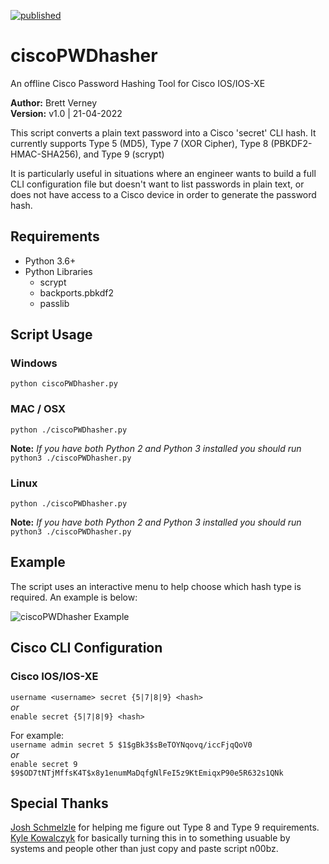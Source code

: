 [![published](https://static.production.devnetcloud.com/codeexchange/assets/images/devnet-published.svg)](https://developer.cisco.com/codeexchange/github/repo/wifiwizardofoz/ciscoPWDhasher)

# ciscoPWDhasher
An offline Cisco Password Hashing Tool for Cisco IOS/IOS-XE

**Author:** Brett Verney</br>
**Version:** v1.0 | 21-04-2022

This script converts a plain text password into a Cisco 'secret' CLI hash. It currently supports Type 5 (MD5), Type 7 (XOR Cipher), Type 8 (PBKDF2-HMAC-SHA256), and Type 9 (scrypt)

It is particularly useful in situations where an engineer wants to build a full CLI configuration file but doesn't want to list passwords in plain text, or does not have access to a Cisco device in order to generate the password hash.

## Requirements

- Python 3.6+
- Python Libraries
  - scrypt
  - backports.pbkdf2
  - passlib

## Script Usage

### Windows

```python ciscoPWDhasher.py```

### MAC / OSX

```python ./ciscoPWDhasher.py```

**Note:**
*If you have both Python 2 and Python 3 installed you should run* ```python3 ./ciscoPWDhasher.py```

### Linux

```python ./ciscoPWDhasher.py```

**Note:**
*If you have both Python 2 and Python 3 installed you should run* ```python3 ./ciscoPWDhasher.py```

## Example

The script uses an interactive menu to help choose which hash type is required. An example is below:

![ciscoPWDhasher Example](https://github.com/wifiwizardofoz/ciscoPWDhasher/blob/master/example.PNG)

## Cisco CLI Configuration

### Cisco IOS/IOS-XE

```username <username> secret {5|7|8|9} <hash>```<br>
*or*<br>
```enable secret {5|7|8|9} <hash>```
  
For example:<br>
```username admin secret 5 $1$gBk3$sBeTOYNqovq/iccFjqQoV0```<br>
*or*<br>
```enable secret 9 $9$OD7tNTjMffsK4T$x8y1enumMaDqfgNlFeI5z9KtEmiqxP90e5R632s1QNk```

## Special Thanks
[Josh Schmelzle](https://github.com/joshschmelzle/) for helping me figure out Type 8 and Type 9 requirements.</br>
[Kyle Kowalczyk](https://github.com/superadm1n/) for basically turning this in to something usuable by systems and people other than just copy and paste script n00bz.
